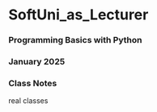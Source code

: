 # SoftUni_as_Lecturer

### Programming Basics with Python
### January 2025
### Class Notes

real classes
